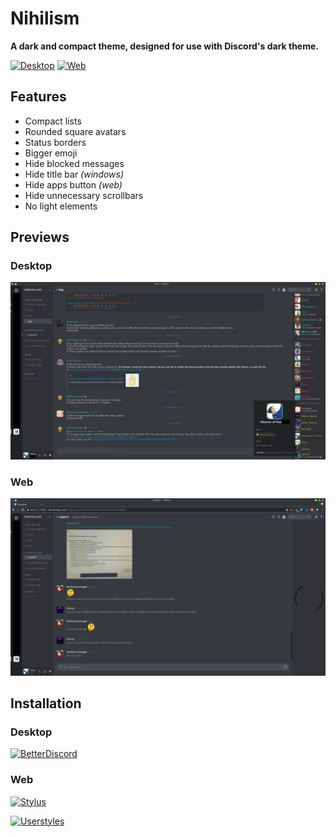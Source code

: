 # Nihilism

**A dark and compact theme, designed for use with Discord's dark theme.**

[![Desktop](https://img.shields.io/badge/Desktop-v1.1.0-yellowgreen.svg)](src/NewNihilism.css)
[![Web](https://img.shields.io/badge/Web-v1.1.0-brightgreen.svg)](src/NewNihilism.web.css)

## Features

- Compact lists
- Rounded square avatars
- Status borders
- Bigger emoji
- Hide blocked messages
- Hide title bar _(windows)_
- Hide apps button _(web)_
- Hide unnecessary scrollbars
- No light elements

## Previews

### Desktop
![Desktop](img/desktop-preview.png)

### Web
![Web](img/web-preview.png)

## Installation

### Desktop

[![BetterDiscord](https://img.shields.io/badge/Download%20for-BetterDiscord-285959.svg)](https://betterdiscord.net/ghdl?id=1345)

### Web

[![Stylus](https://img.shields.io/badge/Install%20directly%20with-Stylus-00adad.svg)](dist/NewNihilism.user.css)

[![Userstyles](https://img.shields.io/badge/Install%20from-userstyles.org-238b8b.svg)](https://userstyles.org/styles/147291)



